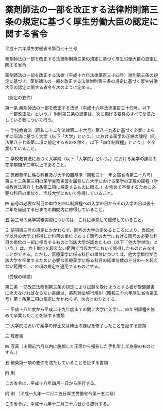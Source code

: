 # 薬剤師法の一部を改正する法律附則第三条の規定に基づく厚生労働大臣の認定に関する省令

平成十六年厚生労働省令第百七十三号

薬剤師法の一部を改正する法律附則第三条の規定に基づく厚生労働大臣の認定に関する省令

薬剤師法の一部を改正する法律（平成十六年法律第百三十四号）附則第三条の規定に基づき、薬剤師法の一部を改正する法律附則第三条の規定に基づく厚生労働大臣の認定に関する省令を次のように定める。

（認定の要件）

第一条 薬剤師法の一部を改正する法律（平成十六年法律第百三十四号。以下「一部改正法」という。）附則第三条の認定は、次に掲げる要件のすべてを満たしている者について行う。

一 学校教育法（昭和二十二年法律第二十六号）第八十九条に基づく卒業によらずに同法に基づく大学（以下「大学」という。）における薬学の正規の課程（同法第八十七条第二項に規定するものを除く。以下「四年制課程」という。）を卒業していること。

二 学校教育法に基づく大学院（以下「大学院」という。）における薬学の課程の在学期間が二年以上であること。

三 医療薬学に係る科目及び大学設置基準（昭和三十一年文部省令第二十八号）第三十二条第三項の薬学実務実習を履修した大学における薬学の正規の課程（学校教育法第八十七条第二項に規定するものに限る。）を修めて卒業するために必要な科目の単位を、当該大学において修得していること。

四 前号の必要な科目の単位を四年制課程への入学の日からその入学の日以後十二年を経過する日までの期間内に修得していること。

五 第三号の薬学実務実習については、これに専念して履修していること。

２ 前項第三号の規定にかかわらず、同号の大学の定めるところにより、当該大学以外の大学で修得した科目の単位であって同号の大学における同号の必要な科目の単位の一部に相当するものと当該大学が認めたもの（以下「他大学単位」という。）は、六十単位を超えない範囲で当該大学において修得したものとみなすことができる。ただし、医療薬学に係る科目の単位については、他大学単位が当該大学を卒業するために必要な医療薬学に係る科目の総単位数の三分の一を超えない範囲で、この項の規定を適用するものとする。

（受験の申請）

第二条 一部改正法附則第三条の規定により試験を受けようとする者が受験願書に添えなければならない書類は、薬剤師法施行規則（昭和三十六年厚生省令第五号）第十条第二項の規定にかかわらず、次のとおりとする。

一 平成十八年度から平成二十九年度までの間に大学に入学し、四年制課程を修めて卒業したことを証する書類

二 大学院において薬学の修士又は博士の課程を修了したことを証する書類

三 履歴書

四 写真（出願前六月以内に脱帽して正面から撮影した手札型上半身像のものとする。）

五 前条第一項の要件を満たしていることを証する書類

附 則

この省令は、平成十八年四月一日から施行する。

附 則 （平成一九年一二月二五日厚生労働省令第一五二号）

この省令は、平成十九年十二月二十六日から施行する。
